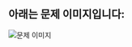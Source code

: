 ## 아래는 문제 이미지입니다:

![문제 이미지](C:/Users/USER/Desktop/TIL/TIL/TIL_Algorithm_basic/problem_image/array_structure_problem1.jpg)
